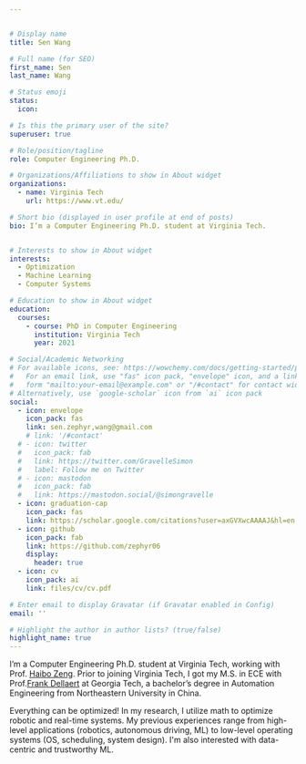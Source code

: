 ```yaml
---


# Display name
title: Sen Wang

# Full name (for SEO)
first_name: Sen
last_name: Wang

# Status emoji
status:
  icon:

# Is this the primary user of the site?
superuser: true

# Role/position/tagline
role: Computer Engineering Ph.D.

# Organizations/Affiliations to show in About widget
organizations:
  - name: Virginia Tech
    url: https://www.vt.edu/

# Short bio (displayed in user profile at end of posts)
bio: I’m a Computer Engineering Ph.D. student at Virginia Tech.


# Interests to show in About widget
interests:
  - Optimization
  - Machine Learning
  - Computer Systems

# Education to show in About widget
education:
  courses:
    - course: PhD in Computer Engineering
      institution: Virginia Tech
      year: 2021

# Social/Academic Networking
# For available icons, see: https://wowchemy.com/docs/getting-started/page-builder/#icons
#   For an email link, use "fas" icon pack, "envelope" icon, and a link in the
#   form "mailto:your-email@example.com" or "/#contact" for contact widget.
# Alternatively, use `google-scholar` icon from `ai` icon pack
social:
  - icon: envelope
    icon_pack: fas
    link: sen.zephyr,wang@gmail.com
    # link: '/#contact'
  # - icon: twitter
  #   icon_pack: fab
  #   link: https://twitter.com/GravelleSimon
  #   label: Follow me on Twitter
  # - icon: mastodon
  #   icon_pack: fab
  #   link: https://mastodon.social/@simongravelle
  - icon: graduation-cap
    icon_pack: fas
    link: https://scholar.google.com/citations?user=axGVXwcAAAAJ&hl=en
  - icon: github
    icon_pack: fab
    link: https://github.com/zephyr06
    display:
      header: true
  - icon: cv
    icon_pack: ai
    link: files/cv/cv.pdf

# Enter email to display Gravatar (if Gravatar enabled in Config)
email: ''

# Highlight the author in author lists? (true/false)
highlight_name: true
---
```



I’m a Computer Engineering Ph.D. student at Virginia Tech, working with Prof. [Haibo Zeng](https://www.faculty.ece.vt.edu/zeng/). Prior to joining Virginia Tech, I got my M.S. in ECE with Prof.[Frank Dellaert](https://dellaert.github.io/) at Georgia Tech, a bachelor’s degree in Automation Engineering from Northeastern University in China.

Everything can be optimized! In my research, I utilize math to optimize robotic and real-time systems. My previous experiences range from high-level applications (robotics, autonomous driving, ML) to low-level operating systems (OS, scheduling, system design). I'm also interested with data-centric and trustworthy ML.

<!-- **Open source and open data**

* [MAICoS](https://maicos-devel.gitlab.io/maicos/index.html), a Python toolkit for analyzing confined molecular simulations
* [NMRforMD](https://nmrformd.readthedocs.io), a Python script for calculating hydrogen NMR relaxation rates from molecular dynamics simulations
* [Github](https://github.com/simongravelle/) repository containing molecular simulation scripts and data

**Outreach**

* [LAMMPS tutorials](https://lammpstutorials.github.io) for beginners and advanced LAMMPS users
* [GROMACS tutorials](https://gromacstutorials.github.io) for beginners and advanced GROMACS users
* [gallery of animations](https://www.youtube.com/@SimonGravelle) of molecular systems -->